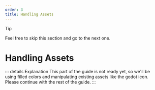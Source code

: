 ```yaml
---
order: 3
title: Handling Assets
---
```


<!-- This will link to another guide at /gamedev/assets along with a general flow using mermaid to show what it's supposed to look like -->

> [!TIP]
> Feel free to skip this section and go to the next one.

# Handling Assets
::: details Explanation
This part of the guide is not ready yet, so we'll be using filled colors and manipulating existing assets like the godot icon. Please continue with the rest of the guide.
:::